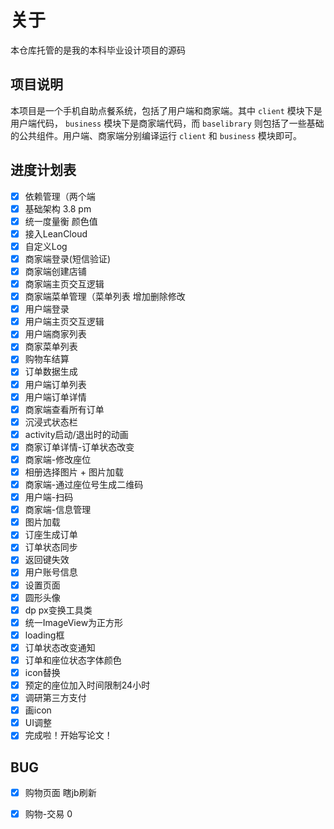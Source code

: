 # 关于

本仓库托管的是我的本科毕业设计项目的源码

## 项目说明

本项目是一个手机自助点餐系统，包括了用户端和商家端。其中 `client` 模块下是用户端代码， `business` 模块下是商家端代码，而 `baselibrary` 则包括了一些基础的公共组件。用户端、商家端分别编译运行 `client` 和 `business` 模块即可。  

## 进度计划表

* [x] 依赖管理（两个端
* [x] 基础架构 3.8 pm
* [x] 统一度量衡 颜色值 
* [x] 接入LeanCloud
* [x] 自定义Log
* [x] 商家端登录(短信验证)
* [x] 商家端创建店铺
* [x] 商家端主页交互逻辑
* [x] 商家端菜单管理（菜单列表 增加删除修改
* [x] 用户端登录
* [x] 用户端主页交互逻辑
* [x] 用户端商家列表
* [x] 商家菜单列表
* [x] 购物车结算
* [x] 订单数据生成
* [x] 用户端订单列表
* [x] 用户端订单详情
* [x] 商家端查看所有订单
* [x] 沉浸式状态栏
* [x] activity启动/退出时的动画
* [x] 商家订单详情-订单状态改变
* [x] 商家端-修改座位
* [x] 相册选择图片 + 图片加载
* [x] 商家端-通过座位号生成二维码
* [x] 用户端-扫码
* [x] 商家端-信息管理
* [x] 图片加载
* [x] 订座生成订单
* [x] 订单状态同步
* [x] 返回键失效
* [x] 用户账号信息
* [x] 设置页面
* [x] 圆形头像
* [x] dp px变换工具类
* [x] 统一ImageView为正方形
* [x] loading框
* [x] 订单状态改变通知
* [x] 订单和座位状态字体颜色
* [x] icon替换
* [x] 预定的座位加入时间限制24小时
* [x] 调研第三方支付
* [x] 画icon
* [x] UI调整
* [x] 完成啦！开始写论文！

## BUG
* [x] 购物页面 瞎jb刷新
* [x] 购物-交易 0

